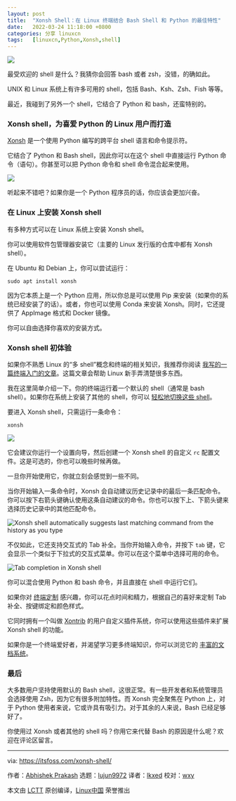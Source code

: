 ```yaml
---
layout: post
title:	"Xonsh Shell：在 Linux 终端结合 Bash Shell 和 Python 的最佳特性"
date:	2022-03-24 11:18:00 +0800 
categories:	分享 linuxcn 
tags:	[linuxcn,Python,Xonsh,shell]
---
```



![](/Asserts/Images//attachment/album/202203/24/111824ufw1815lyvclnsr2.jpg)


最受欢迎的 shell 是什么？我猜你会回答 bash 或者 zsh，没错，的确如此。


UNIX 和 Linux 系统上有许多可用的 shell，包括 Bash、Ksh、Zsh、Fish 等等。


最近，我碰到了另外一个 shell，它结合了 Python 和 bash，还蛮特别的。


### Xonsh shell，为喜爱 Python 的 Linux 用户而打造


[Xonsh](https://xon.sh/) 是一个使用 Python 编写的跨平台 shell 语言和命令提示符。


它结合了 Python 和 Bash shell，因此你可以在这个 shell 中直接运行 Python 命令（语句）。你甚至可以把 Python 命令和 shell 命令混合起来使用。


![](/Asserts/Images//attachment/album/202203/24/111830ba1hfqb535pv5qyu.png)


听起来不错吧？如果你是一个 Python 程序员的话，你应该会更加兴奋。


### 在 Linux 上安装 Xonsh shell


有多种方式可以在 Linux 系统上安装 Xonsh shell。


你可以使用软件包管理器安装它（主要的 Linux 发行版的仓库中都有 Xonsh shell）。


在 Ubuntu 和 Debian 上，你可以尝试运行：



```
sudo apt install xonsh

```

因为它本质上是一个 Python 应用，所以你总是可以使用 Pip 来安装（如果你的系统已经安装了的话）。或者，你也可以使用 Conda 来安装 Xonsh。同时，它还提供了 AppImage 格式和 Docker 镜像。


你可以自由选择你喜欢的安装方式。


### Xonsh shell 初体验


如果你不熟悉 Linux 的“多 shell”概念和终端的相关知识，我推荐你阅读 [我写的一篇终端入门的文章](https://itsfoss.com/basic-terminal-tips-ubuntu/)。这篇文章会帮助 Linux 新手弄清楚很多东西。


我在这里简单介绍一下。你的终端运行着一个默认的 shell（通常是 bash shell）。如果你在系统上安装了其他的 shell，你可以 [轻松地切换这些 shell](https://linuxhandbook.com/change-shell-linux/)。


要进入 Xonsh shell，只需运行一条命令：



```
xonsh

```

![](/Asserts/Images//attachment/album/202203/24/111831iuzvdr65bvu5mp32.png)


它会建议你运行一个设置向导，然后创建一个 Xonsh shell 的自定义 `rc` 配置文件。这是可选的，你也可以晚些时候再做。


一旦你开始使用它，你就立刻会感觉到一些不同。


当你开始输入一条命令时，Xonsh 会自动建议历史记录中的最后一条匹配命令。你可以按下右箭头键确认使用这条自动建议的命令。你也可以按下上、下箭头键来选择历史记录中的其他匹配命令。


![Xonsh shell automatically suggests last matching command from the history as you type](/Asserts/Images//attachment/album/202203/24/111831h6ersxxszi1ertrr.png)


不仅如此，它还支持交互式的 Tab 补全。当你开始输入命令，并按下 `tab` 键，它会显示一个类似于下拉式的交互式菜单。你可以在这个菜单中选择可用的命令。


![Tab completion in Xonsh shell](/Asserts/Images//attachment/album/202203/24/111831l5uxb8xwv78oz9zz.png)


你可以混合使用 Python 和 bash 命令，并且直接在 shell 中运行它们。


如果你对 [终端定制](https://itsfoss.com/customize-linux-terminal/) 感兴趣，你可以花点时间和精力，根据自己的喜好来定制 Tab 补全、按键绑定和颜色样式。


它同时拥有一个叫做 [Xontrib](https://github.com/topics/xontrib) 的用户自定义插件系统，你可以使用这些插件来扩展 Xonsh shell 的功能。


如果你是一个终端爱好者，并渴望学习更多终端知识，你可以浏览它的 [丰富的文档系统](https://xon.sh/tutorial.html)。


### 最后


大多数用户坚持使用默认的 Bash shell，这很正常。有一些开发者和系统管理员会选择使用 Zsh，因为它有很多附加特性。而 Xonsh 完全聚焦在 Python 上，对于 Python 使用者来说，它或许具有吸引力。对于其余的人来说，Bash 已经足够好了。


你使用过 Xonsh 或者其他的 shell 吗？你用它来代替 Bash 的原因是什么呢？欢迎在评论区留言。




---


via: <https://itsfoss.com/xonsh-shell/>


作者：[Abhishek Prakash](https://itsfoss.com/author/abhishek/) 选题：[lujun9972](https://github.com/lujun9972) 译者：[lkxed](https://github.com/lkxed) 校对：[wxy](https://github.com/wxy)


本文由 [LCTT](https://github.com/LCTT/TranslateProject) 原创编译，[Linux中国](https://linux.cn/) 荣誉推出
